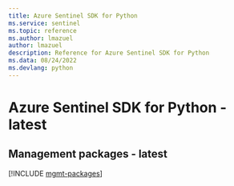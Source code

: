 ```yaml
---
title: Azure Sentinel SDK for Python
ms.service: sentinel
ms.topic: reference
ms.author: lmazuel
author: lmazuel
description: Reference for Azure Sentinel SDK for Python
ms.data: 08/24/2022
ms.devlang: python
---
```

# Azure Sentinel SDK for Python - latest

## Management packages - latest
[!INCLUDE [mgmt-packages](sentinel-mgmt-index.md)]